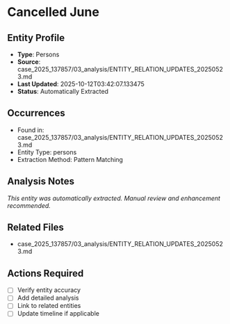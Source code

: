 # Cancelled June

## Entity Profile
- **Type**: Persons
- **Source**: case_2025_137857/03_analysis/ENTITY_RELATION_UPDATES_20250523.md
- **Last Updated**: 2025-10-12T03:42:07.133475
- **Status**: Automatically Extracted

## Occurrences
- Found in: case_2025_137857/03_analysis/ENTITY_RELATION_UPDATES_20250523.md
- Entity Type: persons
- Extraction Method: Pattern Matching

## Analysis Notes
*This entity was automatically extracted. Manual review and enhancement recommended.*

## Related Files
- case_2025_137857/03_analysis/ENTITY_RELATION_UPDATES_20250523.md

## Actions Required
- [ ] Verify entity accuracy
- [ ] Add detailed analysis
- [ ] Link to related entities
- [ ] Update timeline if applicable
